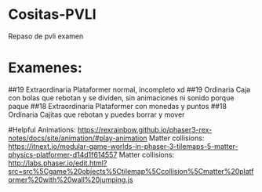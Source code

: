 # Cositas-PVLI
Repaso de pvli examen

# Examenes:
##19 Extraordinaria
Plataformer normal, incompleto xd
##19 Ordinaria
Caja con bolas que rebotan y se dividen, sin animaciones ni sonido porque paque
##18 Extraordinaria
Plataformer con monedas y puntos
##18 Ordinaria
Cajitas que rebotan y puedes borrar y mover


#Helpful
Animations: https://rexrainbow.github.io/phaser3-rex-notes/docs/site/animation/#play-animation
Matter collisions: https://itnext.io/modular-game-worlds-in-phaser-3-tilemaps-5-matter-physics-platformer-d14d1f614557
Matter collisions: http://labs.phaser.io/edit.html?src=src%5Cgame%20objects%5Ctilemap%5Ccollision%5Cmatter%20platformer%20with%20wall%20jumping.js